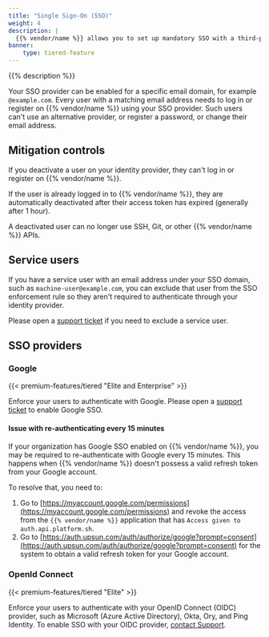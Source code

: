 ```yaml
---
title: "Single Sign-On (SSO)"
weight: 4
description: |
  {{% vendor/name %}} allows you to set up mandatory SSO with a third-party identity provider (IdP) for all your users.
banner:
    type: tiered-feature
---
```


{{% description %}}

Your SSO provider can be enabled for a specific email domain, for example `@example.com`. Every user with a matching email address needs to log in or register on {{% vendor/name %}} using your SSO provider. Such users can't use an alternative provider, or register a password, or change their email address.

## Mitigation controls

If you deactivate a user on your identity provider, they can't log in or register on {{% vendor/name %}}.

If the user is already logged in to {{% vendor/name %}}, they are automatically deactivated after their access token has expired (generally after 1 hour).

A deactivated user can no longer use SSH, Git, or other {{% vendor/name %}} APIs.

## Service users

If you have a service user with an email address under your SSO domain, such as `machine-user@example.com`, you can exclude that user from the SSO enforcement rule so they aren't required to authenticate through your identity provider.

Please open a [support ticket](/learn/overview/get-support.md) if you need to exclude a service user.

## SSO providers

### Google

{{< premium-features/tiered "Elite and Enterprise" >}}

Enforce your users to authenticate with Google. Please open a [support ticket](/learn/overview/get-support.md) to enable Google SSO.

#### Issue with re-authenticating every 15 minutes

If your organization has Google SSO enabled on {{% vendor/name %}}, you may be required to re-authenticate with Google every 15 minutes. This happens when {{% vendor/name %}} doesn't possess a valid refresh token from your Google account.

To resolve that, you need to:

1. Go to [https://myaccount.google.com/permissions](https://myaccount.google.com/permissions) and revoke the access from the `{{% vendor/name %}}` application that has `Access given to auth.api.platform.sh`.
2. Go to [https://auth.upsun.com/auth/authorize/google?prompt=consent](https://auth.upsun.com/auth/authorize/google?prompt=consent) for the system to obtain a valid refresh token for your Google account.

### OpenId Connect

{{< premium-features/tiered "Elite" >}}

Enforce your users to authenticate with your OpenID Connect (OIDC) provider,
such as Microsoft (Azure Active Directory), Okta, Ory, and Ping Identity.
To enable SSO with your OIDC provider,
[contact Support](https://console.upsun.com/-/users/~/tickets).
